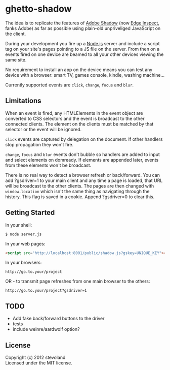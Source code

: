 # ghetto-shadow

The idea is to replicate the features of [Adobe Shadow][shadow] (now [Edge Inspect][edge], fanks Adobe) as far as possible using plain-old unpriveliged JavaScript on the client.

During your development you fire up a [Node.js][node] server and include a script tag on your site's pages pointing to a JS file on the server. From then on a events fired on one device are beamed to all your other devices viewing the same site.

No requirement to install an app on the device means you can test any device with a browser: smart TV, games console, kindle, washing machine... 

Currently supported events are `click`, `change`, `focus` and `blur`.

[shadow]: http://labs.adobe.com/technologies/shadow/
[edge]: http://html.adobe.com/edge/inspect/
[node]: http://nodejs.org


## Limitations

When an event is fired, any HTMLElements in the event object are converted to CSS selectors and the event is broadcast to the other connected clients. The element on the clients must be matched by that selector or the event will be ignored.

`click` events are captured by delegation on the document. If other handlers stop propagation they won't fire.

`change`, `focus` and `blur` events don't bubble so handlers are added to input and select elements on domready. If elements are appended later, events from these elements won't be broadcast.

There is no real way to detect a browser refresh or back/forward. You can add ?gsdriver=1 to your main client and any time a page is loaded, that URL will be broadcast to the other clients. The pages are then changed with `window.location` which isn't the same thing as navigating through the history. This flag is saved in a cookie. Append ?gsdriver=0 to clear this.


## Getting Started

In your shell:

```shell
$ node server.js
```

In your web pages:

```html
<script src="http://localhost:8001/public/shadow.js?gskey=UNIQUE_KEY"></script>
```

In your browsers:

```
http://go.to.your/project
```

OR - to transmit page refreshes from one main browser to the others:
```
http://go.to.your/project?gsdriver=1
```


## TODO

* Add fake back/forward buttons to the driver
* tests
* include weinre/aardwolf option?

## License

Copyright (c) 2012 stevoland  
Licensed under the MIT license.
